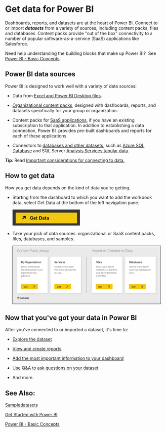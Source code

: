 ﻿<properties 
   pageTitle="Get data for Power BI"
   description="Get data for Power BI"
   services="powerbi" 
   documentationCenter="" 
   authors="v-anpasi" 
   manager="mblythe" 
   editor=""
   tags=""/>
 
<tags
   ms.service="powerbi"
   ms.devlang="NA"
   ms.topic="article"
   ms.tgt_pltfrm="NA"
   ms.workload="powerbi"
   ms.date="09/28/2015"
   ms.author="v-anpasi"/>
# Get data for Power BI

Dashboards, reports, and datasets are at the heart of Power BI. Connect to or import ***datasets*** from a variety of sources, including content packs, files and databases. Content packs provide "out of the box" connectivity to a number of popular software-as-a-service (SaaS) applications like Salesforce.




Need help understanding the building blocks that make up Power BI?  See [Power BI - Basic Concepts](http://support.powerbi.com/knowledgebase/articles/487029).

## Power BI data sources

Power BI is designed to work well with a variety of data sources:

-   Data from [Excel and Power BI Desktop files](https://support.powerbi.com/knowledgebase/articles/597003).

-   [Organizational content packs](https://support.powerbi.com/knowledgebase/articles/651040), designed with dashboards, reports, and datasets specifically for your group or organization.

-   Content packs for [SaaS applications](https://support.powerbi.com/knowledgebase/topics/88770), if you have an existing subscription to that application. In addition to establishing a data connection, Power BI  provides pre-built dashboards and reports for each of these applications.

-   Connectors to [databases and other datasets](https://support.powerbi.com/knowledgebase/topics/88773), such as [Azure SQL Database](https://support.powerbi.com/knowledgebase/articles/581421) and SQL Server [Analysis Services tabular data](https://support.powerbi.com/knowledgebase/articles/471633).

**Tip**: Read [Important considerations for connecting to data.](http://support.powerbi.com/knowledgebase/articles/475435)

## How to get data

How you get data depends on the kind of data you're getting.

-   Starting from the dashboard to which you want to add the workbook data, select Get Data at the bottom of the left navigation pane. 

    ![](media/powerbi-service-get-data/PBI_GetData.png)


-   Take your pick of data sources: organizational or SaaS content packs, files, databases, and samples.

    ![](media/powerbi-service-get-data/PBI_GetDataStartScreen.png)


## Now that you've got your data in Power BI



After you've connected to or imported a dataset, it's time to: 

-   [Explore the dataset](http://support.powerbi.com/knowledgebase/articles/475159) 

-   [View and create reports](http://support.powerbi.com/knowledgebase/articles/425684) 

-   [Add the most important information to your dashboard](http://support.powerbi.com/knowledgebase/articles/424868) 

-   [Use Q&A to ask questions on your dataset](http://support.powerbi.com/knowledgebase/articles/474566) 

-   And more.



## See Also:

[Sample](http://support.powerbi.com/knowledgebase/articles/471112)[datasets](http://support.powerbi.com/knowledgebase/articles/471112)

[Get Started with Power BI](http://support.powerbi.com/knowledgebase/articles/430814)

[Power BI - Basic Concepts](http://support.powerbi.com/knowledgebase/articles/487029)

